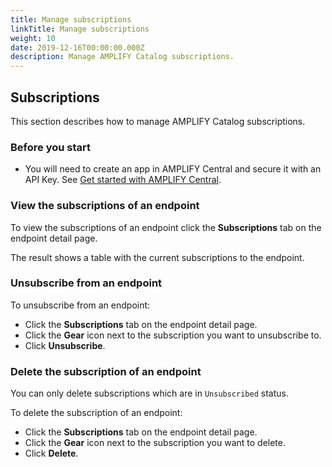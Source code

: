 ```yaml
---
title: Manage subscriptions
linkTitle: Manage subscriptions
weight: 10
date: 2019-12-16T00:00:00.000Z
description: Manage AMPLIFY Catalog subscriptions.
---
```


## Subscriptions

This section describes how to manage AMPLIFY Catalog subscriptions.

### Before you start

* You will need to create an app in AMPLIFY Central and secure it with an API Key. See [Get started with AMPLIFY Central](/docs/central/quickstart).

### View the subscriptions of an endpoint

To view the subscriptions of an endpoint click the **Subscriptions** tab on the endpoint detail page.

The result shows a table with the current subscriptions to the endpoint.

### Unsubscribe from an endpoint

To unsubscribe from an endpoint:

* Click the **Subscriptions** tab on the endpoint detail page.
* Click the **Gear** icon next to the subscription you want to unsubscribe to.
* Click **Unsubscribe**.

### Delete the subscription of an endpoint

You can only delete subscriptions which are in `Unsubscribed` status.

To delete the subscription of an endpoint:

* Click the **Subscriptions** tab on the endpoint detail page.
* Click the **Gear** icon next to the subscription you want to delete.
* Click **Delete**.
